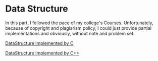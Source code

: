 # Data Structure

In this part, I followed the pace of my college's Courses. Unfortunately, because of copyright and plagiarism policy, I could just provide partial implementations and obviously, without note and problem set.

[DataStructure Implemented by C](./DataStructure_C/)

[DataStructure Implemented by C++](./DataStructure_CPP)

